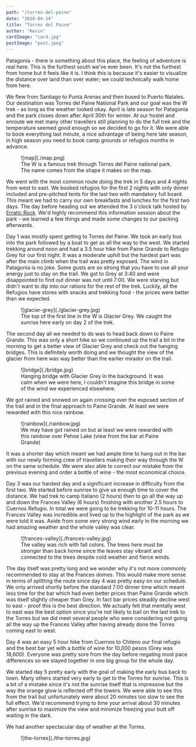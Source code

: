 ```yaml
---
path: "/torres-del-paine"
date: "2018-04-14"
title: "Torres del Paine"
author: "Kevin"
cardImage: "card.jpg"
postImage: "post.jpeg"
---
```


Patagonia - there is something about this place, the feeling of adventure is real here. This is the furthest south we've ever been. It's not the furthest from home but it feels like it is. I think this is because it's easier to visualize the distance over land than over water; we could technically walk home from here.

We flew from Santiago to Punta Arenas and then bused to Puerto Natales. Our destination was Torres del Paine National Park and our goal was the W trek - as long as the weather looked okay. April is late season for Patagonia and the park closes down after April 30th for winter. At our hostel and enroute we met many other travellers still planning to do the full trek and the temperature seemed good enough so we decided to go for it. We were able to book everything last minute, a nice advantage of being here late season, in high season you need to book camp grounds or refugios months in advance.

<figure>
  ![map](./map.png)
  <figcaption>
    The W is a famous trek through Torres del Paine national park. The name comes from the shape it makes on the map.
  </figcaption>
</figure>

We went with the most common route doing the trek in 5 days and 4 nights from west to east. We booked refugios for the first 2 nights with only dinner included and pre-pitched tents for the last two with mandatory full board. This meant we had to carry our own breakfasts and lunches for the first two days. The day before heading out we attended the 3 o'clock talk hosted by [Erratic Rock](https://www.erraticrock.com/). We'd highly recommend this information session about the park - we learned a few things and made some changes to our packing afterwards.

Day 1 was mostly spent getting to Torres del Paine. We took an early bus into the park followed by a boat to get as all the way to the west. We started trekking around noon and had a 3.5 hour hike from Paine Grande to Refugio Grey for our first night. It was a moderate uphill but the hardest part was after the main climb when the trail was pretty exposed. The wind in Patagonia is no joke. Some gusts are so strong that you have to use all your energy just to stay on the trail. We got to Grey at 3:40 and were disappointed to find out dinner was not until 7:00. We were starving but didn't want to dip into our rations for the rest of the trek. Luckily, all the Refugios have stores with snacks and trekking food - the prices were better than we expected.

<figure>
  ![glacier-grey](./glacier-grey.jpg)
  <figcaption>
    The top of the first line in the W is Glacier Grey. We caught the sunrise here early on day 2 of the trek.
  </figcaption>
</figure>

The second day all we needed to do was to head back down to Paine Grande. This was only a short hike so we continued up the trail a bit in the morning to get a better view of Glacier Grey and check out the hanging bridges. This is definitely worth doing and we thought the view of the glacier from here was way better than the earlier mirador on the trail.

<figure>
  ![bridge](./bridge.jpg)
  <figcaption>
    Hanging bridge with Glacier Grey in the background. It was calm when we were here, I couldn't imagine this bridge in some of the wind we experienced elsewhere.
  </figcaption>
</figure>

We got rained and snowed on again crossing over the exposed section of the trail and in the final approach to Paine Grande. At least we were rewarded with this nice rainbow.

<figure>
  ![rainbow](./rainbow.jpg)
  <figcaption>
    We may have got rained on but at least we were rewarded with this rainbow over Pehoe Lake (view from the bar at Paine Grande)
  </figcaption>
</figure>

It was a shorter day which meant we had ample time to hang out in the bar with our newly forming crew of travellers making their way through the W on the same schedule. We were also able to correct our mistake from the previous evening and order a bottle of wine - the most economical choice.

Day 3 was our hardest day and a significant increase in difficulty from the first two. We started before sunrise to give us enough time to cover the distance. We had trek to camp Italiano (2 hours) then to go all the way up and down the Frances Valley (6 hours) finishing with another 2.5 hours to Cuernos Refugio. In total we were going to be trekking for 10-11 hours. The Frances Valley was incredible and lived up to the highlight of the park as we were told it was. Aside from some very strong wind early in the morning we had amazing weather and the whole valley was clear.

<figure>
  ![frances-valley](./frances-valley.jpg)
  <figcaption>
    The valley was rich with fall colors. The trees here must be stronger than back home since the leaves stay vibrant and connected to the trees despite cold weather and fierce winds.
  </figcaption>
</figure>

The day itself was pretty long and we wonder why it's not more commonly recommended to stay at the Frances domes. This would make more sense in terms of splitting the route since day 4 was pretty easy on our schedule. We only arrived shortly before the standard 7:00 dinner time which meant less time for the bar which had even better prices than Paine Grande which was itself slightly cheaper than Grey. In fact bar prices steadily decline west to east - proof this is the best direction. We actually felt that mentally west to east was the best option since you're not likely to bail on the last trek to the Torres but we did meet several people who were considering not going all the way up the Frances Valley after having already done the Torres coming east to west.

Day 4 was an easy 5 hour hike from Cuernos to Chileno our final refugio and the best bar yet with a bottle of wine for 10,000 pesos (Grey was 18,600). Everyone was pretty sore from the day before negating most pace differences so we stayed together in one big group for the whole day.

We started day 5 pretty early with the goal of making the early bus back to town. Many others started very early to get to the Torres for sunrise. This is a bit of a mistake since it's not the sunrise itself that is impressive but the way the orange glow is reflected off the towers. We were able to see this from the trail but unfortunately were about 20 minutes too slow to see the full effect. We'd recommend trying to time your arrival about 30 minutes after sunrise to maximize the view and minimize freezing your butt off waiting in the dark.

We had another spectacular day of weather at the Torres.

<figure>
  ![the-torres](./the-torres.jpg)
</figure>
